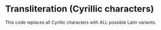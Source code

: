 # Transliteration (Cyrillic characters)

This code replaces all Cyrillic characters with ALL possible Latin variants.
